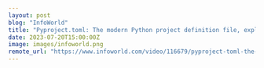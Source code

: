 ```yaml
---
layout: post
blog: "InfoWorld"
title: "Pyproject.toml: The modern Python project definition file, explained"
date: 2023-07-20T15:00:00Z
image: images/infoworld.png
remote_url: "https://www.infoworld.com/video/116679/pyproject-toml-the-modern-python-project-definition-file-explained#tk.rss_applicationdevelopment"
---
```

